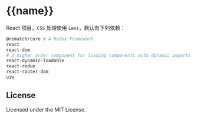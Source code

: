 {{name}}
===

React 项目，`CSS` 处理使用 `Less`，默认有下列依赖：

```bash
@rematch/core # A Redux Framework
react
react-dom
# A higher order component for loading components with dynamic imports.
react-dynamic-loadable
react-redux
react-router-dom
uiw
```

## License

Licensed under the MIT License.
